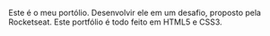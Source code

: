 Este é o meu portólio. Desenvolvir ele em um desafio, proposto pela Rocketseat.
Este portfólio é todo feito em HTML5 e CSS3.
